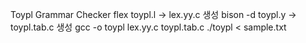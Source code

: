 Toypl Grammar Checker
flex toypl.l      -> lex.yy.c 생성
bison -d toypl.y  -> toypl.tab.c 생성
gcc -o toypl lex.yy.c toypl.tab.c
./toypl < sample.txt
